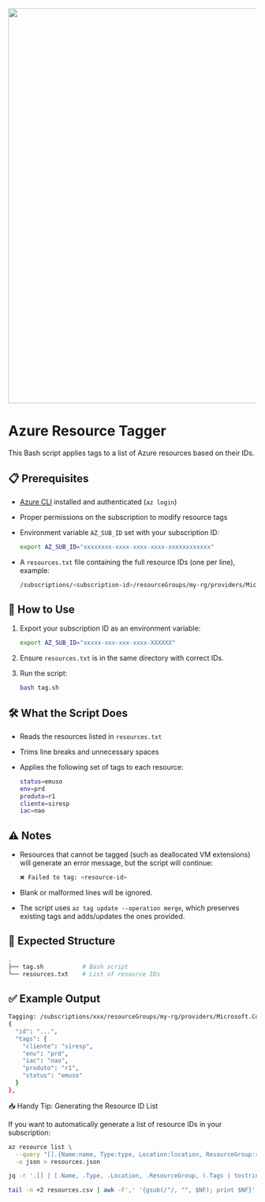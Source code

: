 <!-- markdownlint-disable MD033 -->
<!-- markdownlint-disable MD045 -->
<!-- markdownlint-disable MD041 -->

  <tr>
    <td><img src="https://external-content.duckduckgo.com/iu/?u=https%3A%2F%2Fcdn.icon-icons.com%2Ficons2%2F2699%2FPNG%2F512%2Flinux_logo_icon_171222.png&f=1&nofb=1&ipt=7b969f2234f747e1db21294a093082793cd402f722f9a867d58226223e3cfc1c" width="800" /></td>
  </tr>
</table>


# Azure Resource Tagger

This Bash script applies tags to a list of Azure resources based on their IDs.

## 📋 Prerequisites

- [Azure CLI](https://learn.microsoft.com/cli/azure/install-azure-cli) installed and authenticated (`az login`)
- Proper permissions on the subscription to modify resource tags
- Environment variable `AZ_SUB_ID` set with your subscription ID:

  ```bash
  export AZ_SUB_ID="xxxxxxxx-xxxx-xxxx-xxxx-xxxxxxxxxxxx"
  ```

- A `resources.txt` file containing the full resource IDs (one per line), example:

  ```bash
  /subscriptions/<subscription-id>/resourceGroups/my-rg/providers/Microsoft.Compute/virtualMachines/my-vm
  ```

## 🚀 How to Use

1. Export your subscription ID as an environment variable:

   ```bash
   export AZ_SUB_ID="xxxxx-xxx-xxx-xxxx-XXXXXX"
   ```

2. Ensure `resources.txt` is in the same directory with correct IDs.

3. Run the script:

   ```bash
   bash tag.sh
   ```

## 🛠️ What the Script Does

- Reads the resources listed in `resources.txt`
- Trims line breaks and unnecessary spaces
- Applies the following set of tags to each resource:

  ```bash
  status=emuso
  env=prd
  produto=r1
  cliente=siresp
  iac=nao
  ```

## ⚠️ Notes

- Resources that cannot be tagged (such as deallocated VM extensions) will generate an error message, but the script will continue:

  ```bash
  ❌ Failed to tag: <resource-id>
  ```

- Blank or malformed lines will be ignored.
- The script uses `az tag update --operation merge`, which preserves existing tags and adds/updates the ones provided.

## 📁 Expected Structure

```bash
.
├── tag.sh           # Bash script
└── resources.txt    # List of resource IDs
```

## ✅ Example Output

```bash
Tagging: /subscriptions/xxx/resourceGroups/my-rg/providers/Microsoft.Compute/virtualMachines/vm01
{
  "id": "...",
  "tags": {
    "cliente": "siresp",
    "env": "prd",
    "iac": "nao",
    "produto": "r1",
    "status": "emuso"
  }
},
```

📥 Handy Tip: Generating the Resource ID List

If you want to automatically generate a list of resource IDs in your subscription:

```bash
az resource list \
  --query "[].{Name:name, Type:type, Location:location, ResourceGroup:resourceGroup, Tags:tags, Id:id}" \
  -o json > resources.json

jq -r '.[] | [.Name, .Type, .Location, .ResourceGroup, (.Tags | tostring), .Id] | @csv' resources.json > resources.csv

tail -n +2 resources.csv | awk -F',' '{gsub(/"/, "", $NF); print $NF}' > resources.txt # Adjust resources.txt if necessary
```
